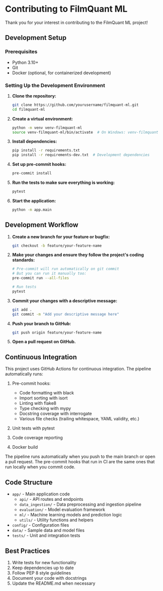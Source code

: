 # Contributing to FilmQuant ML

Thank you for your interest in contributing to the FilmQuant ML project!

## Development Setup

### Prerequisites

* Python 3.10+
* Git
* Docker (optional, for containerized development)

### Setting Up the Development Environment

1. **Clone the repository:**
   ```bash
   git clone https://github.com/yourusername/filmquant-ml.git
   cd filmquant-ml
   ```

2. **Create a virtual environment:**
   ```bash
   python -m venv venv-filmquant-ml
   source venv-filmquant-ml/bin/activate  # On Windows: venv-filmquant-ml\Scripts\activate
   ```

3. **Install dependencies:**
   ```bash
   pip install -r requirements.txt
   pip install -r requirements-dev.txt  # Development dependencies
   ```

4. **Set up pre-commit hooks:**
   ```bash
   pre-commit install
   ```

5. **Run the tests to make sure everything is working:**
   ```bash
   pytest
   ```

6. **Start the application:**
   ```bash
   python -m app.main
   ```

## Development Workflow

1. **Create a new branch for your feature or bugfix:**
   ```bash
   git checkout -b feature/your-feature-name
   ```

2. **Make your changes and ensure they follow the project's coding standards:**
   ```bash
   # Pre-commit will run automatically on git commit
   # But you can run it manually too:
   pre-commit run --all-files
   
   # Run tests
   pytest
   ```

3. **Commit your changes with a descriptive message:**
   ```bash
   git add .
   git commit -m "Add your descriptive message here"
   ```

4. **Push your branch to GitHub:**
   ```bash
   git push origin feature/your-feature-name
   ```

5. **Open a pull request on GitHub.**

## Continuous Integration

This project uses GitHub Actions for continuous integration. The pipeline automatically runs:

1. Pre-commit hooks:
   - Code formatting with black
   - Import sorting with isort
   - Linting with flake8
   - Type checking with mypy
   - Docstring coverage with interrogate
   - Various file checks (trailing whitespace, YAML validity, etc.)

2. Unit tests with pytest

3. Code coverage reporting

4. Docker build

The pipeline runs automatically when you push to the main branch or open a pull request. The pre-commit hooks that run in CI are the same ones that run locally when you commit code.

## Code Structure

* `app/` - Main application code
  * `api/` - API routes and endpoints
  * `data_ingestion/` - Data preprocessing and ingestion pipeline
  * `evaluation/` - Model evaluation framework
  * `ml/` - Machine learning models and prediction logic
  * `utils/` - Utility functions and helpers
* `config/` - Configuration files
* `data/` - Sample data and model files
* `tests/` - Unit and integration tests

## Best Practices

1. Write tests for new functionality
2. Keep dependencies up to date
3. Follow PEP 8 style guidelines
4. Document your code with docstrings
5. Update the README.md when necessary
